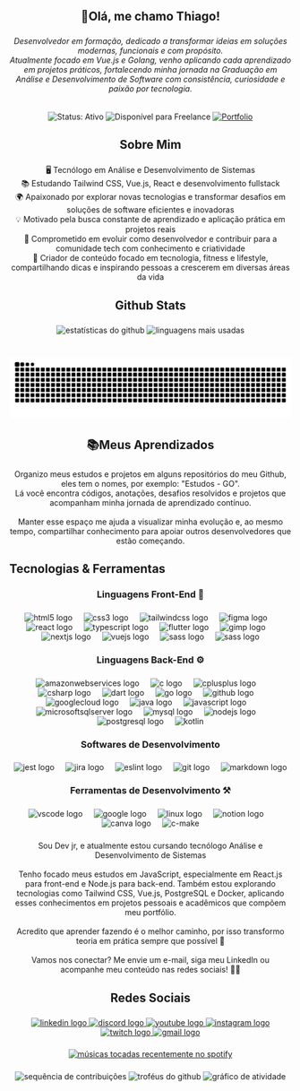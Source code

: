 <h2 align="center">🌌​Olá, me chamo Thiago!</h2>

###

<h6 align="center">Desenvolvedor em formação, dedicado a transformar ideias em soluções modernas, funcionais e com propósito.<br>Atualmente focado em Vue.js e Golang, venho aplicando cada aprendizado em projetos práticos, fortalecendo minha jornada na Graduação em Análise e Desenvolvimento de Software com consistência, curiosidade e paixão por tecnologia.</h6>

###

<div align="center">
  <img src="https://img.shields.io/badge/Status-Ativo-brightgreen?style=flat&logo=github" alt="Status: Ativo" />
  <img src="https://img.shields.io/badge/Freelance-Sim-blue?style=flat&logo=linkedin" alt="Disponível para Freelance" />
  <a href="https://portfoliothiagomtertu.netlify.app/" target="_blank">
    <img src="https://img.shields.io/badge/Portfolio-Pronto-green?style=flat&logo=vercel" alt="Portfolio" />
  </a>
</div>


###

<h2 align="center">Sobre Mim</h2>

###

<p align="center">🖥️ Tecnólogo em Análise e Desenvolvimento de Sistemas<br>📚 Estudando Tailwind CSS, Vue.js, React e desenvolvimento fullstack<br>🌍 Apaixonado por explorar novas tecnologias e transformar desafios em soluções de software eficientes e inovadoras<br>💡 Motivado pela busca constante de aprendizado e aplicação prática em projetos reais<br>🚀 Comprometido em evoluir como desenvolvedor e contribuir para a comunidade tech com conhecimento e criatividade<br>🎥 Criador de conteúdo focado em tecnologia, fitness e lifestyle, compartilhando dicas e inspirando pessoas a crescerem em diversas áreas da vida</p>

###

<h2 align="center">Github Stats</h2>

###

<div align="center">
  <img src="https://github-readme-stats.vercel.app/api?username=Thiago-Tertuliano&hide_title=false&hide_rank=false&show_icons=true&include_all_commits=true&count_private=false&disable_animations=false&theme=dark&locale=pt-br&hide_border=false&cache_seconds=100" height="200" alt="estatísticas do github"  />
  <img src="https://github-readme-stats.vercel.app/api/top-langs?username=Thiago-Tertuliano&locale=pt-br&hide_title=false&layout=compact&card_width=320&langs_count=15&theme=dark&hide_border=false&exclude_repo=Thiago-Tertuliano,Thiago-Tertuliano.github.io" height="200" alt="linguagens mais usadas"  />
</div>

###

<br clear="both">

<img src="https://raw.githubusercontent.com/Thiago-Tertuliano/Thiago-Tertuliano/output/snake.svg" alt="animação do snake" />

###

<h2 align="center">📚​Meus Aprendizados</h2>

###

<p align="center">Organizo meus estudos e projetos em alguns repositórios do meu Github, eles tem o nomes, por exemplo: "Estudos - GO".<br>Lá você encontra códigos, anotações, desafios resolvidos e projetos que acompanham minha jornada de aprendizado contínuo.<br><br>Manter esse espaço me ajuda a visualizar minha evolução e, ao mesmo tempo, compartilhar conhecimento para apoiar outros desenvolvedores que estão começando.</p>

###

<h2 align="left">Tecnologias & Ferramentas</h2>

###

<h3 align="center">Linguagens Front-End 🎨​</h3>

###

<div align="center">
  <img src="https://cdn.jsdelivr.net/gh/devicons/devicon/icons/html5/html5-original.svg" height="25" alt="html5 logo"  />
  <img width="12" />
  <img src="https://cdn.jsdelivr.net/gh/devicons/devicon/icons/css3/css3-original.svg" height="25" alt="css3 logo"  />
  <img width="12" />
  <img src="https://cdn.jsdelivr.net/gh/devicons/devicon/icons/tailwindcss/tailwindcss-original-wordmark.svg" height="25" alt="tailwindcss logo"  />
  <img width="12" />
  <img src="https://cdn.jsdelivr.net/gh/devicons/devicon/icons/figma/figma-original.svg" height="25" alt="figma logo"  />
  <img width="12" />
  <img src="https://cdn.jsdelivr.net/gh/devicons/devicon/icons/react/react-original.svg" height="25" alt="react logo"  />
  <img width="12" />
  <img src="https://cdn.jsdelivr.net/gh/devicons/devicon/icons/typescript/typescript-original.svg" height="25" alt="typescript logo"  />
  <img width="12" />
  <img src="https://cdn.jsdelivr.net/gh/devicons/devicon/icons/flutter/flutter-original.svg" height="25" alt="flutter logo"  />
  <img width="12" />
  <img src="https://cdn.jsdelivr.net/gh/devicons/devicon/icons/gimp/gimp-original.svg" height="25" alt="gimp logo"  />
  <img width="12" />
  <img src="https://cdn.jsdelivr.net/gh/devicons/devicon/icons/nextjs/nextjs-original.svg" height="25" alt="nextjs logo"  />
  <img width="12" />
  <img src="https://cdn.jsdelivr.net/gh/devicons/devicon/icons/vuejs/vuejs-original.svg" height="25" alt="vuejs logo"  />
  <img width="12" />
  <img src="https://cdn.jsdelivr.net/gh/devicons/devicon/icons/sass/sass-original.svg" height="25" alt="sass logo"  />
  <img width="12" />
  <img src="https://cdn.jsdelivr.net/gh/devicons/devicon/icons/swift/swift-original.svg" height="25" alt="sass logo"  />
</div>

###

<h3 align="center">Linguagens Back-End ⚙️​</h3>

###

<div align="center">
  <img src="https://cdn.jsdelivr.net/gh/devicons/devicon/icons/amazonwebservices/amazonwebservices-line-wordmark.svg" height="25" alt="amazonwebservices logo"  />
  <img width="12" />
  <img src="https://cdn.jsdelivr.net/gh/devicons/devicon/icons/c/c-original.svg" height="25" alt="c logo"  />
  <img width="12" />
  <img src="https://cdn.jsdelivr.net/gh/devicons/devicon/icons/cplusplus/cplusplus-original.svg" height="25" alt="cplusplus logo"  />
  <img width="12" />
  <img src="https://cdn.jsdelivr.net/gh/devicons/devicon/icons/csharp/csharp-original.svg" height="25" alt="csharp logo"  />
  <img width="12" />
  <img src="https://cdn.jsdelivr.net/gh/devicons/devicon/icons/dart/dart-original.svg" height="25" alt="dart logo"  />
  <img width="12" />
  <img src="https://go.dev/images/go-logo-blue.svg" height="25" alt="go logo"  />
  <img width="12" />
  <img src="https://cdn.jsdelivr.net/gh/devicons/devicon/icons/github/github-original.svg" height="25" alt="github logo"  />
  <img width="12" />
  <img src="https://cdn.jsdelivr.net/gh/devicons/devicon/icons/googlecloud/googlecloud-original.svg" height="25" alt="googlecloud logo"  />
  <img width="12" />
  <img src="https://cdn.jsdelivr.net/gh/devicons/devicon/icons/java/java-original.svg" height="25" alt="java logo"  />
  <img width="12" />
  <img src="https://cdn.jsdelivr.net/gh/devicons/devicon/icons/javascript/javascript-original.svg" height="25" alt="javascript logo"  />
  <img width="12" />
  <img src="https://cdn.jsdelivr.net/gh/devicons/devicon/icons/microsoftsqlserver/microsoftsqlserver-plain.svg" height="25" alt="microsoftsqlserver logo"  />
  <img width="12" />
  <img src="https://cdn.jsdelivr.net/gh/devicons/devicon/icons/mysql/mysql-original.svg" height="25" alt="mysql logo"  />
  <img width="12" />
  <img src="https://cdn.jsdelivr.net/gh/devicons/devicon/icons/nodejs/nodejs-original.svg" height="25" alt="nodejs logo"  />
  <img width="12" />
  <img src="https://cdn.jsdelivr.net/gh/devicons/devicon/icons/postgresql/postgresql-original.svg" height="25" alt="postgresql logo"  />
  <img width="12" />
  <img src="https://cdn.jsdelivr.net/gh/devicons/devicon/icons/kotlin/kotlin-original.svg" height="25" alt="kotlin"  />
</div>

###

<h3 align="center">Softwares de Desenvolvimento</h3>

###

<div align="center">
  <img src="https://cdn.jsdelivr.net/gh/devicons/devicon/icons/jest/jest-plain.svg" height="25" alt="jest logo"  />
  <img width="12" />
  <img src="https://cdn.jsdelivr.net/gh/devicons/devicon/icons/jira/jira-original.svg" height="25" alt="jira logo"  />
  <img width="12" />
  <img src="https://cdn.jsdelivr.net/gh/devicons/devicon/icons/eslint/eslint-original.svg" height="25" alt="eslint logo"  />
  <img width="12" />
  <img src="https://cdn.jsdelivr.net/gh/devicons/devicon/icons/git/git-original.svg" height="25" alt="git logo"  />
  <img width="12" />
  <img src="https://cdn.jsdelivr.net/gh/devicons/devicon/icons/markdown/markdown-original.svg" height="25" alt="markdown logo"  />
</div>

###

<h3 align="center">Ferramentas de Desenvolvimento ⚒️​</h3>

###

<div align="center">
  <img src="https://cdn.jsdelivr.net/gh/devicons/devicon/icons/vscode/vscode-original.svg" height="25" alt="vscode logo"  />
  <img width="12" />
  <img src="https://cdn.jsdelivr.net/gh/devicons/devicon/icons/google/google-original.svg" height="25" alt="google logo"  />
  <img width="12" />
  <img src="https://cdn.jsdelivr.net/gh/devicons/devicon/icons/linux/linux-original.svg" height="25" alt="linux logo"  />
  <img width="12" />
  <img src="https://cdn.jsdelivr.net/gh/devicons/devicon/icons/notion/notion-original.svg" height="25" alt="notion logo"  />
  <img width="12" />
  <img src="https://cdn.jsdelivr.net/gh/devicons/devicon/icons/canva/canva-original.svg" height="25" alt="canva logo"  />
  <img width="12" />
  <img src="https://cdn.jsdelivr.net/gh/devicons/devicon/icons/cmake/cmake-original.svg" height="25" alt="c-make"  />
</div>

###

<p align="center">Sou Dev jr, e atualmente estou cursando tecnólogo Análise e Desenvolvimento de Sistemas<br><br>Tenho focado meus estudos em JavaScript, especialmente em React.js para front-end e Node.js para back-end. Também estou explorando tecnologias como Tailwind CSS, Vue.js, PostgreSQL e Docker, aplicando esses conhecimentos em projetos pessoais e acadêmicos que compõem meu portfólio.<br><br>Acredito que aprender fazendo é o melhor caminho, por isso transformo teoria em prática sempre que possível 🚀<br><br>Vamos nos conectar? Me envie um e-mail, siga meu LinkedIn ou acompanhe meu conteúdo nas redes sociais! 💌✨</p>

###

<h2 align="center">Redes Sociais</h2>

###

<div align="center">
  <a href="https://www.linkedin.com/in/thiago-tertuliano" target="_blank">
    <img src="https://raw.githubusercontent.com/maurodesouza/profile-readme-generator/master/src/assets/icons/social/linkedin/default.svg" width="37" height="25" alt="linkedin logo"  />
  </a>
  <a href="https://discord.gg/qkFwnmE6yH" target="_blank">
    <img src="https://raw.githubusercontent.com/maurodesouza/profile-readme-generator/master/src/assets/icons/social/discord/default.svg" width="37" height="25" alt="discord logo"  />
  </a>
  <a href="https://www.youtube.com/channel/UCYbz6nv2oMZ3S_QPfZYO6UQ" target="_blank">
    <img src="https://raw.githubusercontent.com/maurodesouza/profile-readme-generator/master/src/assets/icons/social/youtube/default.svg" width="37" height="25" alt="youtube logo"  />
  </a>
  <a href="https://www.instagram.com/tthiagoficial_/" target="_blank">
    <img src="https://raw.githubusercontent.com/maurodesouza/profile-readme-generator/master/src/assets/icons/social/instagram/default.svg" width="37" height="25" alt="instagram logo"      />
  </a>
  <a href="https://www.twitch.tv/foguetada" target="_blank">
    <img src="https://raw.githubusercontent.com/maurodesouza/profile-readme-generator/master/src/assets/icons/social/twitch/default.svg" width="37" height="25" alt="twitch logo"  />
  </a>
  <a href="mailto:thiagomatostertuliano@gmail.com" target="_blank">
    <img src="https://raw.githubusercontent.com/maurodesouza/profile-readme-generator/master/src/assets/icons/social/gmail/default.svg" width="37" height="25" alt="gmail logo"  />
  </a>
</div>

###

<!-- Medium Posts - Comentado até ter uma conta Medium ativa -->
<!--
<div align="center" style="width: 100%">
  <a target="_blank" href="https://github-readme-medium-recent-article.vercel.app/medium/@thiagomatosdev/0">
    <img style="width: 100%" src="https://github-readme-medium-recent-article.vercel.app/medium/@thiagomatosdev/0" alt="Medium post 1"  />
  </a>
  <a target="_blank" href="https://github-readme-medium-recent-article.vercel.app/medium/@thiagomatosdev/1">
    <img style="width: 100%" src="https://github-readme-medium-recent-article.vercel.app/medium/@thiagomatosdev/1" alt="Medium post 2"  />
  </a>
  <a target="_blank" href="https://github-readme-medium-recent-article.vercel.app/medium/@thiagomatosdev/2">
    <img style="width: 100%" src="https://github-readme-medium-recent-article.vercel.app/medium/@thiagomatosdev/2" alt="Medium post 3"  />
  </a>
</div>
-->

###

<div align="center">
  <a href="https://open.spotify.com/user/22c4b6kifzqzgm26z4sxzmyiq">
    <img src="https://spotify-recently-played-readme.vercel.app/api?user=22c4b6kifzqzgm26z4sxzmyiq&count=5&unique=true" alt="músicas tocadas recentemente no spotify"  />
  </a>
</div>

###

<div align="center">
  <img src="https://streak-stats.demolab.com/?user=Thiago-Tertuliano&locale=pt-br&mode=daily&theme=tokyonight&hide_border=false&border_radius=5&order=3" height="150" alt="sequência de contribuições"  />
  <img src="https://github-profile-trophy.vercel.app?username=Thiago-Tertuliano&theme=tokyonight&column=-1&row=1&margin-w=8&margin-h=8&no-bg=false&no-frame=false&order=4" height="150" alt="troféus do github"  />
  <img src="https://github-readme-activity-graph.vercel.app/graph?username=Thiago-Tertuliano&radius=16&theme=tokyo-night&area=true&order=5" height="300" alt="gráfico de atividade"  />
</div>

###
